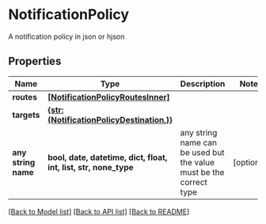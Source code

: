 # NotificationPolicy

A notification policy in json or hjson

## Properties
Name | Type | Description | Notes
------------ | ------------- | ------------- | -------------
**routes** | [**[NotificationPolicyRoutesInner]**](NotificationPolicyRoutesInner.md) |  | 
**targets** | [**{str: (NotificationPolicyDestination,)}**](NotificationPolicyDestination.md) |  | 
**any string name** | **bool, date, datetime, dict, float, int, list, str, none_type** | any string name can be used but the value must be the correct type | [optional]

[[Back to Model list]](../README.md#documentation-for-models) [[Back to API list]](../README.md#documentation-for-api-endpoints) [[Back to README]](../README.md)


